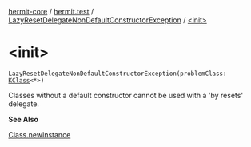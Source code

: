 [hermit-core](../../index.md) / [hermit.test](../index.md) / [LazyResetDelegateNonDefaultConstructorException](index.md) / [&lt;init&gt;](./-init-.md)

# &lt;init&gt;

`LazyResetDelegateNonDefaultConstructorException(problemClass: `[`KClass`](https://kotlinlang.org/api/latest/jvm/stdlib/kotlin.reflect/-k-class/index.html)`<*>)`

Classes without a default constructor cannot be used with a 'by resets' delegate.

**See Also**

[Class.newInstance](https://docs.oracle.com/javase/6/docs/api/java/lang/Class.html#newInstance())

